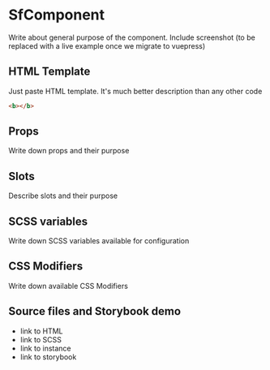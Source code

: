 # SfComponent

Write about general purpose of the component. Include screenshot (to be replaced with a live example once we migrate to vuepress)

## HTML Template

Just paste HTML template. It's much better description than any other code

````html
<b></b>
````
## Props

Write down props and their purpose

## Slots

Describe slots and their purpose

## SCSS variables

Write down SCSS variables available for configuration

## CSS Modifiers

Write down available CSS Modifiers

## Source files and Storybook demo

- link to HTML
- link to SCSS
- link to instance
- link to storybook